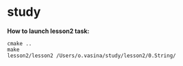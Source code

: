 # study

**How to launch lesson2 task:**
```
cmake ..
make
lesson2/lesson2 /Users/o.vasina/study/lesson2/0.String/
```